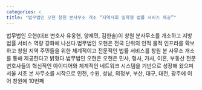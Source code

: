 ```yaml
---
categories: c
title: "법무법인 오현 창원 분사무소 개소 “지역사회 밀착형 법률 서비스 제공”"
---
```

법무법인 오현(대표 변호사 유웅현, 양제민, 김한솔)이 창원 분사무소를 개소하고 지방 법률 서비스 역량 강화에 나선다.법무법인 오현은 전국 단위의 인적 물적 인프라를 확보하고 창원 지역 주민들을 위한 체계적이고 전문적인 법률 서비스를 창원 분 사무소 개소를 통해 제공한다고 밝혔다.법무법인 오현은 오현은 민사, 형사, 가사, 이혼, 부동산 전문 변호사들의 혁신적인 아이디어와 체계적인 네트워크 시스템을 기반으로 성장해 왔으며 서울 서초 본 사무소를 시작으로 인천, 수원, 성남, 의정부, 부산, 대구, 대전, 광주에 이어 창원에 10번째